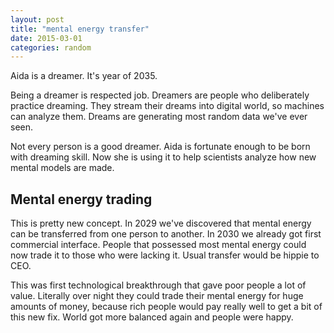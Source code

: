 ```yaml
---
layout: post
title: "mental energy transfer"
date: 2015-03-01
categories: random
---
```


Aida is a dreamer. It's year of 2035.

Being a dreamer is respected job. Dreamers are people who deliberately
practice dreaming. They stream their dreams into digital world, so machines can
analyze them. Dreams are generating most random data we've ever seen.

Not every person is a good dreamer. Aida is fortunate enough to be born with
dreaming skill. Now she is using it to help scientists analyze how new mental
models are made.

## Mental energy trading

This is pretty new concept. In 2029 we've discovered that mental energy can be
transferred from one person to another. In 2030 we already got first commercial
interface. People that possessed most mental energy could now trade it to those
who were lacking it. Usual transfer would be hippie to CEO.

This was first technological breakthrough that gave poor people a lot of value.
Literally over night they could trade their mental energy for huge amounts of
money, because rich people would pay really well to get a bit of this new fix.
World got more balanced again and people were happy.
